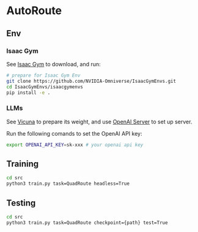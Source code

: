 # AutoRoute

## Env

### Isaac Gym

See [Isaac Gym](https://developer.nvidia.com/isaac-gym/download) to download, and run:
~~~bash
# prepare for Isaac Gym Env
git clone https://github.com/NVIDIA-Omniverse/IsaacGymEnvs.git
cd IsaacGymEnvs/isaacgymenvs
pip install -e .
~~~

### LLMs
See [Vicuna](https://github.com/lm-sys/FastChat#vicuna-weights) to prepare its weight, and use [OpenAI Server](https://github.com/lm-sys/FastChat/blob/main/docs/langchain_integration.md#local-langchain-with-fastchat) to set up server.

Run the following comands to set the OpenAI API key:
~~~bash
export OPENAI_API_KEY=sk-xxx # your openai api key
~~~

## Training

~~~bash
cd src
python3 train.py task=QuadRoute headless=True
~~~

## Testing

~~~bash
cd src
python3 train.py task=QuadRoute checkpoint={path} test=True
~~~